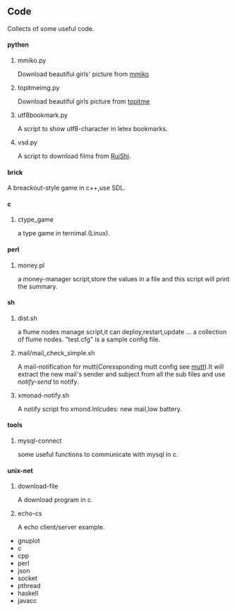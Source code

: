 ## Code ##
Collects of some useful code.

#### python
1. mmiko.py

    Download beautiful girls' picture from [mmiko](http://www.mmiko.com/)
2. topitmeimg.py

    Download beautiful girls picture from [topitme](http://www.topit.me)
3. utf8bookmark.py

    A script to show utf8-character in letex bookmarks.
4. vsd.py

    A script to download films from [RuiShi](http://v.sharein.us).

#### brick
A breackout-style game in c++,use SDL.


#### c
1. ctype_game

    a type game in ternimal.(Linux).

#### perl
1. money.pl

    a money-manager script,store the values in a file and this script will print the summary.

#### sh
1. dist.sh
    
    a flume nodes manage script,it can deploy,restart,update ... a collection of flume nodes. "test.cfg" is a sample config file.

2. mail/mail_check_simple.sh

    A mail-notification for mutt(Coressponding mutt config see [mutt](https://github.com/hangyan/Config/tree/master/mail)).It will extract the new mail's sender and subject from all the sub files and use *notify-send* to notify.
    
3. xmonad-notify.sh
    
    A notify script fro xmond.Inlcudes: new mail,low battery.


#### tools
1. mysql-connect

    some useful functions to communicate with mysql in c.

#### unix-net
1. download-file

    A download program in c.

2. echo-cs
    
    A echo client/server example.






* gnuplot
* c
* cpp
* perl
* json
* socket
* pthread
* haskell
* javacc

